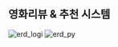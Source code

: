 <h2>영화리뷰 & 추천 시스템</h2>

![erd_logi](https://github.com/JSYANG0126/team8_v4sbm3c/assets/69448561/49d72ce4-f8fc-4e5a-8f41-6df538d66604)
![erd_py](https://github.com/JSYANG0126/team8_v4sbm3c/assets/69448561/45721ae9-c770-4529-8a04-454e95f97576)


